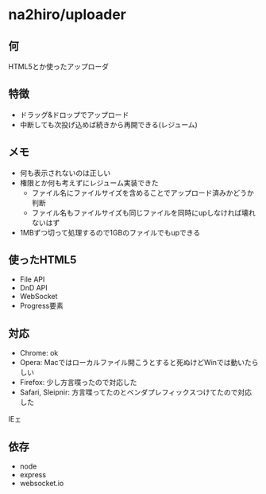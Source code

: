 # na2hiro/uploader
## 何
HTML5とか使ったアップローダ

## 特徴

* ドラッグ&ドロップでアップロード
* 中断しても次投げ込めば続きから再開できる(レジューム)

## メモ

* 何も表示されないのは正しい
* 権限とか何も考えずにレジューム実装できた
    * ファイル名にファイルサイズを含めることでアップロード済みかどうか判断
    * ファイル名もファイルサイズも同じファイルを同時にupしなければ壊れないはず
* 1MBずつ切って処理するので1GBのファイルでもupできる

## 使ったHTML5

* File API
* DnD API
* WebSocket
* Progress要素

## 対応

* Chrome: ok
* Opera: Macではローカルファイル開こうとすると死ぬけどWinでは動いたらしい
* Firefox: 少し方言喋ったので対応した
* Safari, Sleipnir: 方言喋ってたのとベンダプレフィックスつけてたので対応した

IEェ

## 依存

* node
* express
* websocket.io
